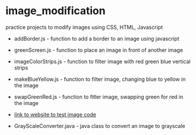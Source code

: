 # image_modification
practice projects to modify images using CSS, HTML, Javascript

* addBorder.js - function to add a border to an image using javascript
* greenScreen.js - function to place an image in front of another image
* imageColorStrips.js - function to filter image with red green blue vertical strips
* makeBlueYellow.js - function to filter image, changing blue to yellow in the image
* swapGreenRed.js - function to fitler image, swapping green for red in the image
* [link to website to test image code](https://www.dukelearntoprogram.com//course1/example/index.php)

* GrayScaleConverter.java - java class to convert an image to grayscale
